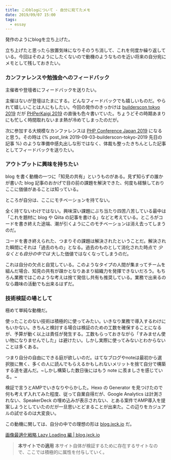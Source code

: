 ```yaml
---
title: このblogについて - 自分に宛てたメモ
date: 2019/09/07 15:00
tags: 
  - essay
---
```


発作のようにblogを立ち上げた。

立ち上げたと思ったら放置気味になりそのうち消して、これを何度か繰り返している。今回はそのようにしたくないので動機のようなものを近い将来の自分宛にメモとして残しておきたい。

### カンファレンスや勉強会へのフィードバック

主催者や登壇者にフィードバックを送りたい。

主催はないが登壇はたまにする。どんなフィードバックでも嬉しいものだ。やられて嬉しいことは人にもしたい。今回の発作のきっかけは [builderscon tokyo 2019](https://builderscon.io/tokyo/2019) だが [PHPerKaigi 2019](https://phperkaigi.jp/2019/) の直後も色々書いていた。ちょうどその時期あまりにも忙しく時間取れないまま熱が冷めてしまったのだが。

次に参加する大規模なカンファレンスは [PHP Conference Japan 2019](http://phpcon.php.gr.jp/2019/) になると思う。その時は {% post_link 2019-09-03-builderscon-tokyo-2019 先日の記事 %} のような準備中感丸出しな形ではなく、体裁も整ったきちんとした記事としてフィードバックを送りたい。

### アウトプットに興味を持ちたい

blog を書く動機の一つに「知見の共有」というものがある。見ず知らずの誰かが書いた blog 記事のおかげで目の前の課題を解決できた、何度も経験しておりここに価値があることは知っている。

ところが自分は、ここにモチベーションを持てない。

全く持てないわけではない。興味深い課題にぶち当たり四苦八苦している最中は「これを題材に blog や Qiita の記事を書ける」などと考えている。ところがコードを書き終えた途端、潮が引くようにこのモチベーションは消え去ってしまうのだ。

コードを書き終えられた、つまりその課題は解決されたということだ。解決された瞬間にそれは「過去のもの」となる。過去のものとして消化された時点で *少なくとも自分の中では* 大した価値ではなくなってしまうのだ。

これは自分の欠点と自覚している。このようなタイプの人間が集まってチームを組んだ場合、知見の共有が疎かとなりあまり組織力を発揮できないだろう。もちろん業務ではこのような考えは捨て発信し共有も推奨している。業務で出来るのなら趣味の活動でも出来るはずだ。

### 技術検証の場として

極めて単純な動機だ。

使ったことのない技術は積極的に使ってみたい。いきなり業務で導入するわけにもいかない。きちんと検討する場合は検証のための工数を確保することになるが、予算が動く以上は責任が発生する。工数もらっておきながら「すみません使い物になりませんでした」は避けたい。しかし実際に使ってみないとわからないことは多くある。

つまり自分の自由にできる庭が欲しいのだ。はてなブログやnoteは最初から選択肢に無く、多くの人に読んでもらえるかもしれないメリットを捨て自分で構築する道を選んだ。~しかし構築した数日後にはもう note に羨ましさを感じている。~

検証で言うとAMPでいきなりやらかした。Hexo の Generator を見つけたので何も考えず入れてみた程度、従って自業自得だが、Google Analytics は計測されない、SpeakerDeck の埋め込みが表示されない、とある案件でAMP導入を提案しようとしていたのだが一旦思いとどまることが出来た。この辺りをカジュアルの試せるのは大変良い。

この動機に関しては、自分の中での理想の形は [blog.jxck.io](https://blog.jxck.io) だ。

[画像最適化戦略 Lazy Loading 編 | blog.jxck.io
](https://blog.jxck.io/entries/2019-05-20/lazyloading.html#本サイトでの適用)

> **本サイトでの適用**
> 本サイト自体が検証するために存在するサイトなので、ここでは積極的に属性を付与していく。
